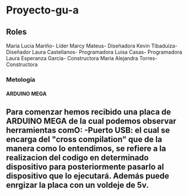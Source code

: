 # Proyecto-gu-a
## Roles
Maria Lucia Mariño- Líder
Marcy Mateus- Diseñadora
Kevin Tibaduiza- Diseñador
Laura Castellanos- Programadora
Luisa Casas- Programadora
Laura Esperanza Garcia- Constructora
Maria Alejandra Torres- Constructora
### Metología
#### ARDUINO MEGA
Para comenzar hemos recibido una placa de ARDUINO MEGA de la cual podemos observar herramientas comO:
-Puerto USB: el cual se encarga del "cross compilation" que de la manera como lo entendimos, se refiere a la realizacion del codigo en determinado dispositivo para posteriormente pasarlo al dispositivo que lo ejecutará. Además puede enrgizar la placa con un voldeje de 5v.
-

